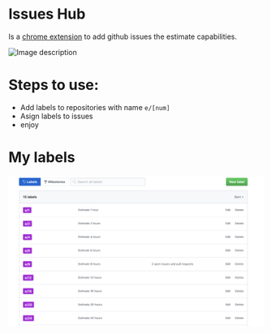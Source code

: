 # Issues Hub
Is a [chrome extension](https://chrome.google.com/webstore/detail/issues-hub/gjpcbkmnpfnpmghmiohfcbhckigmloic) to add github issues the estimate capabilities.

![Image description](./imgs/usage.gif)

# Steps to use:
 - Add labels to repositories with name `e/[num]`
 - Asign labels to issues
 - enjoy

# My labels
![Image description](./imgs/labels.png)

